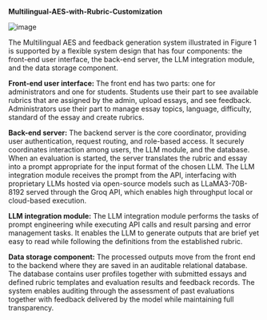 **Multilingual-AES-with-Rubric-Customization**

![image](https://github.com/user-attachments/assets/ed81c06d-4d97-45f3-9108-cbcac0ed322d)

The Multilingual AES and feedback generation system illustrated in Figure 1 is supported by a flexible system design that has four components: the front-end user interface, the back-end server, the LLM integration module, and the data storage component.  

**Front-end user interface:** The front end has two parts: one for administrators and one for students. Students use their part to see available rubrics that are assigned by the admin, upload essays, and see feedback. Administrators use their part to manage essay topics, language, difficulty, standard of the essay and create rubrics. 

**Back-end server:**  The backend server is the core coordinator, providing user authentication, request routing, and role-based access. It securely coordinates interaction among users, the LLM module, and the database. When an evaluation is started, the server translates the rubric and essay into a prompt appropriate for the input format of the chosen LLM. The LLM integration module receives the prompt from the API, interfacing with proprietary LLMs hosted via open-source models such as LLaMA3-70B-8192 served through the Groq API, which enables high throughput local or cloud-based execution.

**LLM integration module:** The LLM integration module performs the tasks of prompt engineering while executing API calls and result parsing and error management tasks. It enables the LLM to generate outputs that are brief yet easy to read while following the definitions from the established rubric. 

**Data storage component:** The processed outputs move from the front end to the backend where they are saved in an auditable relational database. The database contains user profiles together with submitted essays and defined rubric templates and evaluation results and feedback records. The system enables auditing through the assessment of past evaluations together with feedback delivered by the model while maintaining full transparency. 
